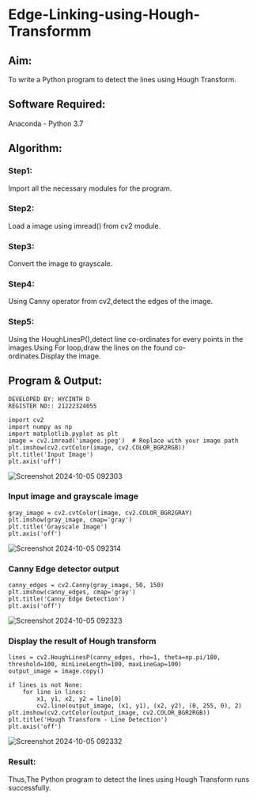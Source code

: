 # Edge-Linking-using-Hough-Transformm
## Aim:
To write a Python program to detect the lines using Hough Transform.

## Software Required:
Anaconda - Python 3.7

## Algorithm:
### Step1:

Import all the necessary modules for the program.
### Step2:

Load a image using imread() from cv2 module.
### Step3:

Convert the image to grayscale.
### Step4:

Using Canny operator from cv2,detect the edges of the image.
### Step5:

Using the HoughLinesP(),detect line co-ordinates for every points in the images.Using For loop,draw the lines on the found co-ordinates.Display the image.
## Program & Output:
```
DEVELOPED BY: HYCINTH D
REGISTER NO:: 21222324055
```
```
import cv2
import numpy as np
import matplotlib.pyplot as plt
image = cv2.imread('imagee.jpeg')  # Replace with your image path
plt.imshow(cv2.cvtColor(image, cv2.COLOR_BGR2RGB))
plt.title('Input Image')
plt.axis('off')
```
![Screenshot 2024-10-05 092303](https://github.com/user-attachments/assets/44acde71-e84b-468d-8afa-f6a1fe4a6c58)
### Input image and grayscale image
```
gray_image = cv2.cvtColor(image, cv2.COLOR_BGR2GRAY)
plt.imshow(gray_image, cmap='gray')
plt.title('Grayscale Image')
plt.axis('off')
```
![Screenshot 2024-10-05 092314](https://github.com/user-attachments/assets/2ddf53f7-d720-45a4-b753-ef9f7c3075fe)
### Canny Edge detector output
```
canny_edges = cv2.Canny(gray_image, 50, 150)
plt.imshow(canny_edges, cmap='gray')
plt.title('Canny Edge Detection')
plt.axis('off')
```
![Screenshot 2024-10-05 092323](https://github.com/user-attachments/assets/a34a3ea7-8e3e-4e9b-b9b1-053cb63f8d70)
### Display the result of Hough transform
```
lines = cv2.HoughLinesP(canny_edges, rho=1, theta=np.pi/180, threshold=100, minLineLength=100, maxLineGap=100)
output_image = image.copy()

if lines is not None:
    for line in lines:
        x1, y1, x2, y2 = line[0]
        cv2.line(output_image, (x1, y1), (x2, y2), (0, 255, 0), 2)
plt.imshow(cv2.cvtColor(output_image, cv2.COLOR_BGR2RGB))
plt.title('Hough Transform - Line Detection')
plt.axis('off')
```
![Screenshot 2024-10-05 092332](https://github.com/user-attachments/assets/a82b82dc-3c75-4dc4-a6c1-70aed26744a5)


### Result:
Thus,The Python program to detect the lines using Hough Transform runs successfully.
